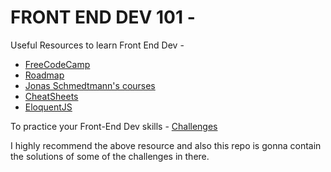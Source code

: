 # FRONT END DEV 101 -

Useful Resources to learn Front End Dev - 
- [FreeCodeCamp](https://www.freecodecamp.org/learn)
- [Roadmap](https://coggle.it/diagram/XfeRbWj7xy3dsEX8/t/web-development-in-2020)
- [Jonas Schmedtmann's courses](https://www.udemy.com/user/jonasschmedtmann/)
- [CheatSheets](https://github.com/logeshpaul/Frontend-Cheat-Sheets)
- [EloquentJS](https://eloquentjavascript.net/)

To practice your Front-End Dev skills - [Challenges](https://www.frontendmentor.io/challenges)

I highly recommend the above resource and also this repo is gonna contain the solutions of some of the challenges in there.

